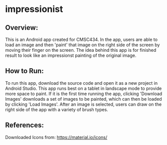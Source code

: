 # impressionist

## Overview:
This is an Android app created for CMSC434. In the app, users are able to load an image and then 'paint' that image on the right side of the screen by moving their finger on the screen. The idea behind this app is for finished result to look like an impressionst painting of the original image.

## How to Run: 
To run this app, download the source code and open it as a new project in Android Studio. This app runs best on a tablet in landscape mode to provide more space to paint. If it is the first time running the app, clicking 'Download Images' downloads a set of images to be painted, which can then be loaded by clicking 'Load Images'. After an image is selected, users can draw on the right side of the app with a variety of brush types.

## References:

Downloaded Icons from: https://material.io/icons/
